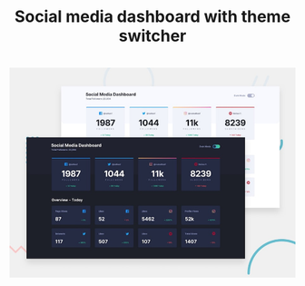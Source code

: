 <h1 align="center">Social media dashboard with theme switcher<h1>
<img src="./assets/design/desktop-preview.jpg">